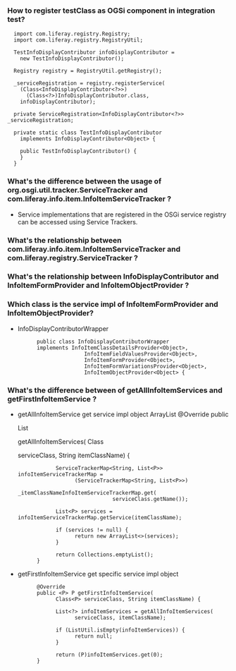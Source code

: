 ### How to register testClass as OGSi component in integration test?

      import com.liferay.registry.Registry;
      import com.liferay.registry.RegistryUtil;

      TestInfoDisplayContributor infoDisplayContributor =
        new TestInfoDisplayContributor();

      Registry registry = RegistryUtil.getRegistry();

      _serviceRegistration = registry.registerService(
        (Class<InfoDisplayContributor<?>>)
          (Class<?>)InfoDisplayContributor.class,
        infoDisplayContributor);

      private ServiceRegistration<InfoDisplayContributor<?>> _serviceRegistration;

      private static class TestInfoDisplayContributor
        implements InfoDisplayContributor<Object> {

        public TestInfoDisplayContributor() {
        }
      }
      
### What's the difference between the usage of org.osgi.util.tracker.ServiceTracker and com.liferay.info.item.InfoItemServiceTracker ?

-  Service implementations that are registered in the OSGi service registry can be accessed using Service Trackers.


### What's the relationship between com.liferay.info.item.InfoItemServiceTracker and com.liferay.registry.ServiceTracker ?


### What's the relationship between InfoDisplayContributor and InfoItemFormProvider and InfoItemObjectProvider ?


### Which class is the service impl of InfoItemFormProvider and InfoItemObjectProvider?

- InfoDisplayContributorWrapper

            public class InfoDisplayContributorWrapper
            implements InfoItemClassDetailsProvider<Object>,
                           InfoItemFieldValuesProvider<Object>,
                           InfoItemFormProvider<Object>,
                           InfoItemFormVariationsProvider<Object>,
                           InfoItemObjectProvider<Object> {
                           
### What's the difference between of getAllInfoItemServices and getFirstInfoItemService ?

- getAllInfoItemService get service impl object ArrayList
            @Override
            public <P> List<P> getAllInfoItemServices(
                  Class<P> serviceClass, String itemClassName) {

                  ServiceTrackerMap<String, List<P>> infoItemServiceTrackerMap =
                        (ServiceTrackerMap<String, List<P>>)
                              _itemClassNameInfoItemServiceTrackerMap.get(
                                    serviceClass.getName());

                  List<P> services = infoItemServiceTrackerMap.getService(itemClassName);

                  if (services != null) {
                        return new ArrayList<>(services);
                  }

                  return Collections.emptyList();
            }


- getFirstInfoItemService get specific service impl object

            @Override
            public <P> P getFirstInfoItemService(
                  Class<P> serviceClass, String itemClassName) {

                  List<?> infoItemServices = getAllInfoItemServices(
                        serviceClass, itemClassName);

                  if (ListUtil.isEmpty(infoItemServices)) {
                        return null;
                  }

                  return (P)infoItemServices.get(0);
            }
